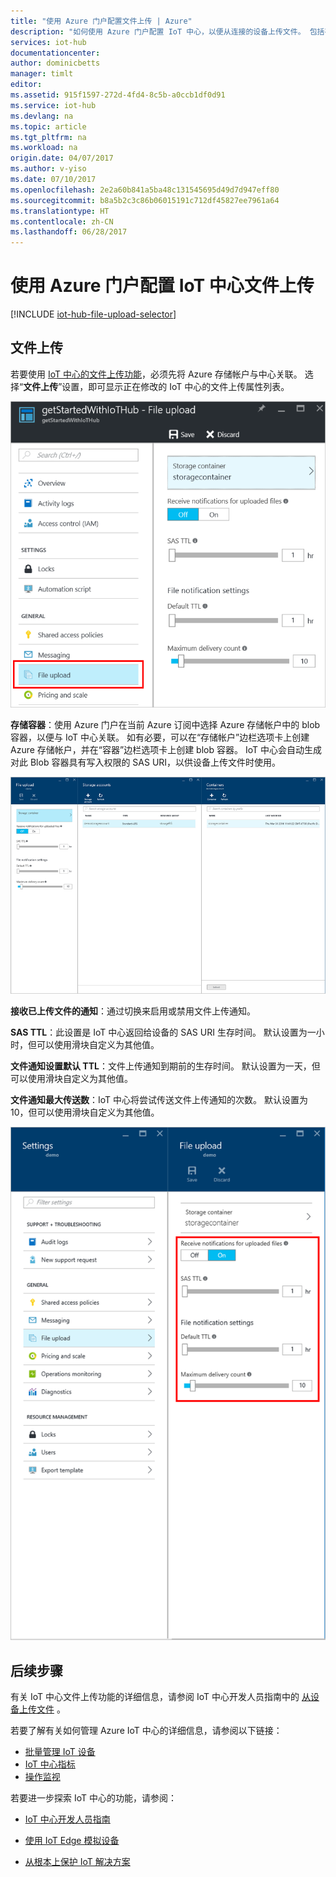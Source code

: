 ```yaml
---
title: "使用 Azure 门户配置文件上传 | Azure"
description: "如何使用 Azure 门户配置 IoT 中心，以便从连接的设备上传文件。 包括有关配置目标 Azure 存储帐户的信息。"
services: iot-hub
documentationcenter: 
author: dominicbetts
manager: timlt
editor: 
ms.assetid: 915f1597-272d-4fd4-8c5b-a0ccb1df0d91
ms.service: iot-hub
ms.devlang: na
ms.topic: article
ms.tgt_pltfrm: na
ms.workload: na
origin.date: 04/07/2017
ms.author: v-yiso
ms.date: 07/10/2017
ms.openlocfilehash: 2e2a60b841a5ba48c131545695d49d7d947eff80
ms.sourcegitcommit: b8a5b2c3c86b06015191c712df45827ee7961a64
ms.translationtype: HT
ms.contentlocale: zh-CN
ms.lasthandoff: 06/28/2017
---
```

# <a name="configure-iot-hub-file-uploads-using-the-azure-portal"></a>使用 Azure 门户配置 IoT 中心文件上传

[!INCLUDE [iot-hub-file-upload-selector](../../includes/iot-hub-file-upload-selector.md)]

## <a name="file-upload"></a>文件上传
若要使用 [IoT 中心的文件上传功能][lnk-upload]，必须先将 Azure 存储帐户与中心关联。 选择“**文件上传**”设置，即可显示正在修改的 IoT 中心的文件上传属性列表。

![在门户中查看 IoT 中心文件上传设置][13]

**存储容器**：使用 Azure 门户在当前 Azure 订阅中选择 Azure 存储帐户中的 blob 容器，以便与 IoT 中心关联。 如有必要，可以在“存储帐户”边栏选项卡上创建 Azure 存储帐户，并在“容器”边栏选项卡上创建 blob 容器。 IoT 中心会自动生成对此 Blob 容器具有写入权限的 SAS URI，以供设备上传文件时使用。

![在门户中查看用于文件上传的存储容器][14]

**接收已上传文件的通知**：通过切换来启用或禁用文件上传通知。

**SAS TTL**：此设置是 IoT 中心返回给设备的 SAS URI 生存时间。 默认设置为一小时，但可以使用滑块自定义为其他值。

**文件通知设置默认 TTL**：文件上传通知到期前的生存时间。 默认设置为一天，但可以使用滑块自定义为其他值。

**文件通知最大传送数**：IoT 中心将尝试传送文件上传通知的次数。 默认设置为 10，但可以使用滑块自定义为其他值。

![在门户中配置 IoT 中心文件上传][15]

## <a name="next-steps"></a>后续步骤
有关 IoT 中心文件上传功能的详细信息，请参阅 IoT 中心开发人员指南中的 [从设备上传文件][lnk-upload] 。

若要了解有关如何管理 Azure IoT 中心的详细信息，请参阅以下链接：

* [批量管理 IoT 设备][lnk-bulk]
* [IoT 中心指标][lnk-metrics]
* [操作监视][lnk-monitor]

若要进一步探索 IoT 中心的功能，请参阅：

* [IoT 中心开发人员指南][lnk-devguide]
* [使用 IoT Edge 模拟设备][lnk-iotedge]
* [从根本上保护 IoT 解决方案][lnk-securing]

  [13]: ./media/iot-hub-configure-file-upload/file-upload-settings.png
  [14]: ./media/iot-hub-configure-file-upload/file-upload-container-selection.png
  [15]: ./media/iot-hub-configure-file-upload/file-upload-selected-container.png

[lnk-upload]: ./iot-hub-devguide-file-upload.md

[lnk-bulk]: ./iot-hub-bulk-identity-mgmt.md
[lnk-metrics]: ./iot-hub-metrics.md
[lnk-monitor]: ./iot-hub-operations-monitoring.md

[lnk-devguide]: ./iot-hub-devguide.md
[lnk-iotedge]: ./iot-hub-linux-iot-edge-simulated-device.md
[lnk-securing]: ./iot-hub-security-ground-up.md
